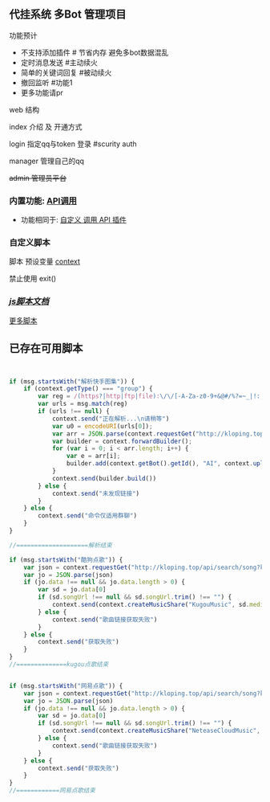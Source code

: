 ## 代挂系统 多Bot 管理项目

功能预计

- 不支持添加插件 # 节省内存 避免多bot数据混乱
- 定时消息发送 #主动续火
- 简单的关键词回复 #被动续火
- 撤回监听 #功能1
- 更多功能请pr

web 结构

index 介绍 及 开通方式

login 指定qq与token 登录 #scurity auth

manager 管理自己的qq

~~admin 管理员平台~~

### 内置功能: [API调用](expression.md)

- 功能相同于: [自定义 调用 API 插件](https://github.com/gdpl2112/MiraiCallApiPlugin)

### 自定义脚本

脚本 预设变量 [context](src/main/java/io/github/gdpl2112/dg_bot/service/script/ScriptContext.java)

禁止使用 exit()

### **_[js脚本文档](./js-api.md)_**

[更多脚本](https://github.com/gdpl2112/dg-script)

## 已存在可用脚本

```javascript


if (msg.startsWith("解析快手图集")) {
    if (context.getType() === "group") {
        var reg = /(https?|http|ftp|file):\/\/[-A-Za-z0-9+&@#/%?=~_|!:,.;]+[-A-Za-z0-9+&@#/%=~_|]/g;
        var urls = msg.match(reg)
        if (urls !== null) {
            context.send("正在解析...\n请稍等")
            var u0 = encodeURI(urls[0]);
            var arr = JSON.parse(context.requestGet("http://kloping.top/api/search/parseImgs?url=" + u0 + "&type=ks"))
            var builder = context.forwardBuilder();
            for (var i = 0; i < arr.length; i++) {
                var e = arr[i];
                builder.add(context.getBot().getId(), "AI", context.uploadImage(e))
            }
            context.send(builder.build())
        } else {
            context.send("未发现链接")
        }
    } else {
        context.send("命令仅适用群聊")
    }
}

//====================解析结束

if (msg.startsWith("酷狗点歌")) {
    var json = context.requestGet("http://kloping.top/api/search/song?keyword=" + msg.substring(4) + "&type=kugou");
    var jo = JSON.parse(json)
    if (jo.data !== null && jo.data.length > 0) {
        var sd = jo.data[0]
        if (sd.songUrl !== null && sd.songUrl.trim() !== "") {
            context.send(context.createMusicShare("KugouMusic", sd.media_name, sd.author_name, "http://kloping.top", sd.imgUrl, sd.songUrl))
        } else {
            context.send("歌曲链接获取失败")
        }
    } else {
        context.send("获取失败")
    }
}
//==============kugou点歌结束


if (msg.startsWith("网易点歌")) {
    var json = context.requestGet("http://kloping.top/api/search/song?keyword=" + msg.substring(4) + "&type=wy");
    var jo = JSON.parse(json)
    if (jo.data !== null && jo.data.length > 0) {
        var sd = jo.data[0]
        if (sd.songUrl !== null && sd.songUrl.trim() !== "") {
            context.send(context.createMusicShare("NeteaseCloudMusic", sd.media_name, sd.author_name, "http://kloping.top", sd.imgUrl, sd.songUrl))
        } else {
            context.send("歌曲链接获取失败")
        }
    } else {
        context.send("获取失败")
    }
}
//============网易点歌结束


```
